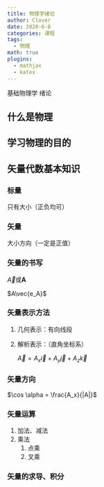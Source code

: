 ```yaml
---
title: 物理学绪论
author: Clover
date: 2020-6-8
categories: 课程
tags:
  - 物理
math: true
plugins:
  - mathjax
  - katex
---
```


基础物理学 绪论

<!-- more -->

## 什么是物理

## 学习物理的目的

## 矢量代数基本知识

### 标量

只有大小（正负均可）

### 矢量

大小方向（一定是正值）

### 矢量的书写

$\vec{A}$或$\pmb{A}$

$A\vec{e_A}$

### 矢量表示方法

1. 几何表示：有向线段

2. 解析表示：（直角坐标系）

   $\vec{A}=A_x\vec{i}+A_y\vec{j}+A_z\vec{k}$

### 矢量方向

$\cos \alpha = \frac{A_x}{|A|}$

### 矢量运算

1. 加法、减法
2. 乘法
   1. 点乘
   2. 叉乘

### 矢量的求导、积分
